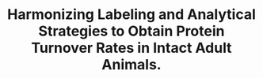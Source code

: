 ---
authors: Hammond DE, Simpson DM, Franco C, Wright Muelas M, Waters J, Ludwig RW, Prescott
  MC, Hurst JL, Beynon RJ, Lau E
carousel: false
doi: 10.1016/j.mcpro.2022.100252
featured: false
issue: '7'
journal: 'Molecular & cellular proteomics : MCP'
keywords: '["protein turnover", "Proteolysis", "heavy water", "Lysine", "Mice", "proteostasis",
  "Amino Acids", "stable isotope labeling by amino acids", "protein degradation",
  "Proteome", "Isotope Labeling", "Animals"]'
landmark: false
layout: '@/layouts/Publication.astro'
page: '100252'
pmcid: PMC9249856
pmid: 35636728
r03: R03OD032666
title: Harmonizing Labeling and Analytical Strategies to Obtain Protein Turnover Rates
  in Intact Adult Animals.
volume: '21'
year: 2022
---